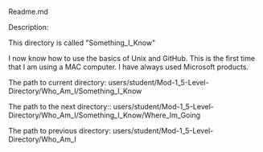 Readme.md

Description:

This directory is called "Something_I_Know"

I now know how to use the basics of Unix and GitHub. This is the first 
time that I am using a MAC computer.  I have always used Microsoft 
products.

The path to current directory:
users/student/Mod-1_5-Level-Directory/Who_Am_I/Something_I_Know 
                                        
The path to the next directory::
users/student/Mod-1_5-Level-Directory/Who_Am_I/Something_I_Know/Where_Im_Going                 

The path to previous directory:
users/student/Mod-1_5-Level-Directory/Who_Am_I
